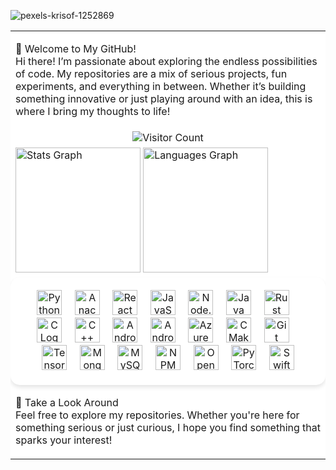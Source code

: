 
![pexels-krisof-1252869](https://github.com/user-attachments/assets/442354bc-a483-4830-92ce-69dcc05074cd)

<table style="width: 100%; background-color: white; border-collapse: collapse;">
  <tr>
    <td>
      <p>👋 Welcome to My GitHub!<br>Hi there! I’m passionate about exploring the endless possibilities of code. My repositories are a mix of serious projects, fun experiments, and everything in between. Whether it’s building something innovative or just playing around with an idea, this is where I bring my thoughts to life!</p>
    </td>
  </tr>
  <tr>
    <td align="center">
      <img src="https://profile-counter.glitch.me/Abhigyan126/count.svg?" alt="Visitor Count" />
    </td>
  </tr>
  <tr>
    <td>
      <img src="https://github-readme-stats.vercel.app/api?username=Abhigyan126&hide_title=false&hide_rank=false&show_icons=true&include_all_commits=true&count_private=true&disable_animations=false&theme=dracula&locale=en&hide_border=false&order=1" height="200" alt="Stats Graph" />
      <img src="https://github-readme-stats.vercel.app/api/top-langs?username=Abhigyan126&locale=en&hide_title=false&layout=compact&card_width=420&langs_count=12&theme=dracula&hide_border=false&order=2" height="200" alt="Languages Graph" />
    </td>
  </tr>
  <tr>
    <td align="center" style="background-color: #ffffff; padding: 20px; border-radius: 15px; box-shadow: 0px 4px 6px rgba(0, 0, 0, 0.1);">
      <img src="https://cdn.jsdelivr.net/gh/devicons/devicon/icons/python/python-original.svg" height="40" alt="Python Logo" />
      <img width="12" />
      <img src="https://cdn.jsdelivr.net/gh/devicons/devicon/icons/anaconda/anaconda-original.svg" height="40" alt="Anaconda Logo" />
      <img width="12" />
      <img src="https://cdn.jsdelivr.net/gh/devicons/devicon/icons/react/react-original.svg" height="40" alt="React Logo" />
      <img width="12" />
      <img src="https://cdn.jsdelivr.net/gh/devicons/devicon/icons/javascript/javascript-original.svg" height="40" alt="JavaScript Logo" />
      <img width="12" />
      <img src="https://cdn.jsdelivr.net/gh/devicons/devicon/icons/nodejs/nodejs-original.svg" height="40" alt="Node.js Logo" />
      <img width="12" />
      <img src="https://cdn.jsdelivr.net/gh/devicons/devicon/icons/java/java-original.svg" height="40" alt="Java Logo" />
      <img width="12" />
      <img src="https://cdn.jsdelivr.net/gh/devicons/devicon/icons/rust/rust-original.svg" height="40" alt="Rust Logo" />
      <img width="12" />
      <img src="https://cdn.jsdelivr.net/gh/devicons/devicon/icons/c/c-original.svg" height="40" alt="C Logo" />
      <img width="12" />
      <img src="https://cdn.jsdelivr.net/gh/devicons/devicon/icons/cplusplus/cplusplus-original.svg" height="40" alt="C++ Logo" />
      <img width="12" />
      <img src="https://cdn.jsdelivr.net/gh/devicons/devicon/icons/android/android-original.svg" height="40" alt="Android Logo" />
      <img width="12" />
      <img src="https://cdn.jsdelivr.net/gh/devicons/devicon/icons/androidstudio/androidstudio-original.svg" height="40" alt="Android Studio Logo" />
      <img width="12" />
      <img src="https://cdn.jsdelivr.net/gh/devicons/devicon/icons/azure/azure-original.svg" height="40" alt="Azure Logo" />
      <img width="12" />
      <img src="https://cdn.jsdelivr.net/gh/devicons/devicon/icons/cmake/cmake-original.svg" height="40" alt="CMake Logo" />
      <img width="12" />
      <img src="https://cdn.jsdelivr.net/gh/devicons/devicon/icons/git/git-original.svg" height="40" alt="Git Logo" />
      <img width="12" />
      <img src="https://cdn.jsdelivr.net/gh/devicons/devicon/icons/tensorflow/tensorflow-original.svg" height="40" alt="TensorFlow Logo" />
      <img width="12" />
      <img src="https://cdn.jsdelivr.net/gh/devicons/devicon/icons/mongodb/mongodb-original.svg" height="40" alt="MongoDB Logo" />
      <img width="12" />
      <img src="https://skillicons.dev/icons?i=mysql" height="40" alt="MySQL Logo" />
      <img width="12" />
      <img src="https://cdn.jsdelivr.net/gh/devicons/devicon/icons/npm/npm-original-wordmark.svg" height="40" alt="NPM Logo" />
      <img width="12" />
      <img src="https://cdn.jsdelivr.net/gh/devicons/devicon/icons/opencv/opencv-original.svg" height="40" alt="OpenCV Logo" />
      <img width="12" />
      <img src="https://cdn.jsdelivr.net/gh/devicons/devicon/icons/pytorch/pytorch-original.svg" height="40" alt="PyTorch Logo" />
      <img width="12" />
      <img src="https://skillicons.dev/icons?i=swift" height="40" alt="Swift Logo" />
    </td>
  </tr>
  <tr>
    <td>
      <p>🌟 Take a Look Around<br>Feel free to explore my repositories. Whether you're here for something serious or just curious, I hope you find something that sparks your interest!</p>
    </td>
  </tr>
</table>
